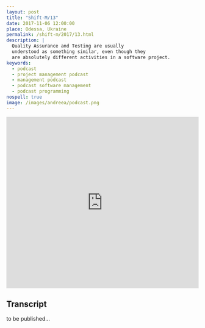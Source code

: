 ```yaml
---
layout: post
title: "Shift-M/13"
date: 2017-11-06 12:00:00
place: Odessa, Ukraine
permalink: /shift-m/2017/13.html
description: |
  Quality Assurance and Testing are usually
  understood as something similar, even though they
  are absolutely different activities in a software project.
keywords:
  - podcast
  - project management podcast
  - management podcast
  - podcast software management
  - podcast programming
nospell: true
image: /images/andreea/podcast.png
---
```


<iframe width="100%" height="450" scrolling="no" frameborder="no" src="https://w.soundcloud.com/player/?url=https%3A//api.soundcloud.com/tracks/351979328&amp;color=%23ff5500&amp;auto_play=false&amp;hide_related=false&amp;show_comments=true&amp;show_user=true&amp;show_reposts=false&amp;show_teaser=true&amp;visual=true"></iframe>

## Transcript

to be published...
